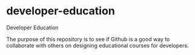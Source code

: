 developer-education
===================

Developer Education

The purpose of this repository is to see if Github is a good way to collaborate with others on designing educational courses for developers.

